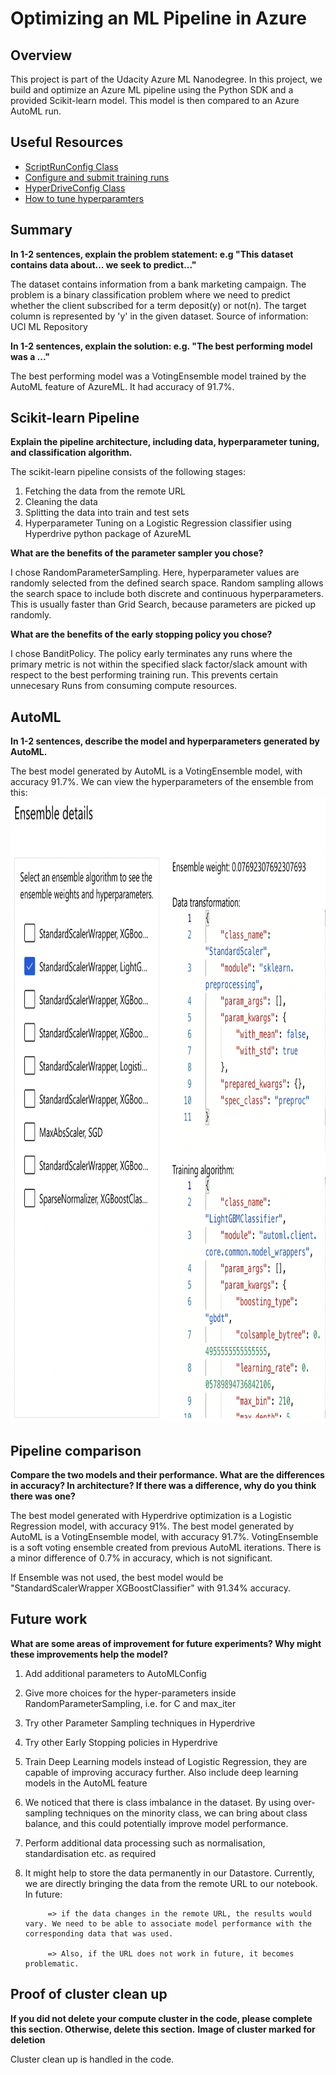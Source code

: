 # Optimizing an ML Pipeline in Azure

## Overview
This project is part of the Udacity Azure ML Nanodegree.
In this project, we build and optimize an Azure ML pipeline using the Python SDK and a provided Scikit-learn model.
This model is then compared to an Azure AutoML run.

## Useful Resources
- [ScriptRunConfig Class](https://docs.microsoft.com/en-us/python/api/azureml-core/azureml.core.scriptrunconfig?view=azure-ml-py)
- [Configure and submit training runs](https://docs.microsoft.com/en-us/azure/machine-learning/how-to-set-up-training-targets)
- [HyperDriveConfig Class](https://docs.microsoft.com/en-us/python/api/azureml-train-core/azureml.train.hyperdrive.hyperdriveconfig?view=azure-ml-py)
- [How to tune hyperparamters](https://docs.microsoft.com/en-us/azure/machine-learning/how-to-tune-hyperparameters)


## Summary
**In 1-2 sentences, explain the problem statement: e.g "This dataset contains data about... we seek to predict..."**

The dataset contains information from a bank marketing campaign. The problem is a binary classification problem where we need to predict whether the client subscribed for a term deposit(y) or not(n). The target column is represented by 'y' in the given dataset.  Source of information: UCI ML Repository

**In 1-2 sentences, explain the solution: e.g. "The best performing model was a ..."**

The best performing model was a VotingEnsemble model trained by the AutoML feature of AzureML. It had accuracy of 91.7%.

## Scikit-learn Pipeline
**Explain the pipeline architecture, including data, hyperparameter tuning, and classification algorithm.**

The scikit-learn pipeline consists of the following stages:
1. Fetching the data from the remote URL
2. Cleaning the data
3. Splitting the data into train and test sets
4. Hyperparameter Tuning on a Logistic Regression classifier using Hyperdrive python package of AzureML

**What are the benefits of the parameter sampler you chose?**

I chose RandomParameterSampling. Here, hyperparameter values are randomly selected from the defined search space. Random sampling allows the search space to include both discrete and continuous hyperparameters. This is usually faster than Grid Search, because parameters are picked up randomly.

**What are the benefits of the early stopping policy you chose?**

I chose BanditPolicy. The policy early terminates any runs where the primary metric is not within the specified slack factor/slack amount with respect to the best performing training run. This prevents certain unnecesary Runs from consuming compute resources. 

## AutoML
**In 1-2 sentences, describe the model and hyperparameters generated by AutoML.**

The best model generated by AutoML is a VotingEnsemble model, with accuracy 91.7%.
We can view the hyperparameters of the ensemble from this:
<img src="images/ensemble.png" width="1000" height="1000" >

## Pipeline comparison
**Compare the two models and their performance. What are the differences in accuracy? In architecture? If there was a difference, why do you think there was one?**

The best model generated with Hyperdrive optimization is a Logistic Regression model, with accuracy 91%.
The best model generated by AutoML is a VotingEnsemble model, with accuracy 91.7%.
VotingEnsemble is a soft voting ensemble created from previous AutoML iterations.
There is a minor difference of 0.7% in accuracy, which is not significant.

If Ensemble was not used, the best model would be "StandardScalerWrapper XGBoostClassifier" with 91.34% accuracy. 



## Future work
**What are some areas of improvement for future experiments? Why might these improvements help the model?**

1. Add additional parameters to AutoMLConfig
2. Give more choices for the hyper-parameters inside RandomParameterSampling, i.e. for C and max_iter
3. Try other Parameter Sampling techniques in Hyperdrive
4. Try other Early Stopping policies in Hyperdrive
5. Train Deep Learning models instead of Logistic Regression, they are capable of improving accuracy further. Also include deep learning models in the AutoML feature
6. We noticed that there is class imbalance in the dataset. By using over-sampling techniques on the minority class, we can bring about class balance, and this could potentially improve model performance. 
7. Perform additional data processing such as normalisation, standardisation etc. as required
8. It might help to store the data permanently in our Datastore. Currently, we are directly bringing the data from the remote URL to our notebook. In future:

            => if the data changes in the remote URL, the results would vary. We need to be able to associate model performance with the corresponding data that was used. 

            => Also, if the URL does not work in future, it becomes problematic. 


## Proof of cluster clean up
**If you did not delete your compute cluster in the code, please complete this section. Otherwise, delete this section.**
**Image of cluster marked for deletion**

Cluster clean up is handled in the code. 
